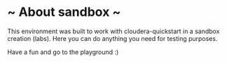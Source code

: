 # ~ About sandbox ~

This environment was built to work with cloudera-quickstart in a sandbox creation (labs). Here you can do anything you need for testing purposes.

Have a fun and go to the playground :)